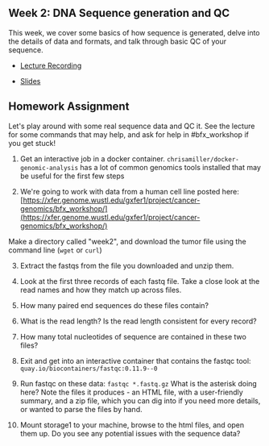 ## Week 2: DNA Sequence generation and QC

This week, we cover some basics of how sequence is generated, delve into the details of data and formats, and talk through basic QC of your sequence.

- [Lecture Recording](https://wustl.box.com/s/33hp9a9e20m0gteavq46a5d2a16u2fe4)

- [Slides](https://docs.google.com/presentation/d/1qrfu-YLaFctKUzuI1n0W_2iboojBvDx2OIRWTBcImsY/edit?usp=sharing)


## Homework Assignment

Let's play around with some real sequence data and QC it.  See the lecture for some commands that may help, and ask for help in #bfx_workshop if you get stuck!

1) Get an interactive job in a docker container.  `chrisamiller/docker-genomic-analysis` has a lot of common genomics tools installed that may be useful for the first few steps

2) We're going to work with data from a human cell line posted here: 
[https://xfer.genome.wustl.edu/gxfer1/project/cancer-genomics/bfx_workshop/](https://xfer.genome.wustl.edu/gxfer1/project/cancer-genomics/bfx_workshop/)

Make a directory called "week2", and download the tumor file using the command line (`wget` or `curl`)

3) Extract the fastqs from the file you downloaded and unzip them.

4) Look at the first three records of each fastq file. Take a close look at the read names and how they match up across files.

5) How many paired end sequences do these files contain? 

6) What is the read length? Is the read length consistent for every record?

7) How many total nucleotides of sequence are contained in these two files?

8) Exit and get into an interactive container that contains the fastqc tool: `quay.io/biocontainers/fastqc:0.11.9--0`

9) Run fastqc on these data:  `fastqc *.fastq.gz`  What is the asterisk doing here?  Note the files it produces - an HTML file, with a user-friendly summary, and a zip file, which you can dig into if you need more details, or wanted to parse the files by hand.

10) Mount storage1 to your machine, browse to the html files, and open them up.  Do you see any potential issues with the sequence data?
